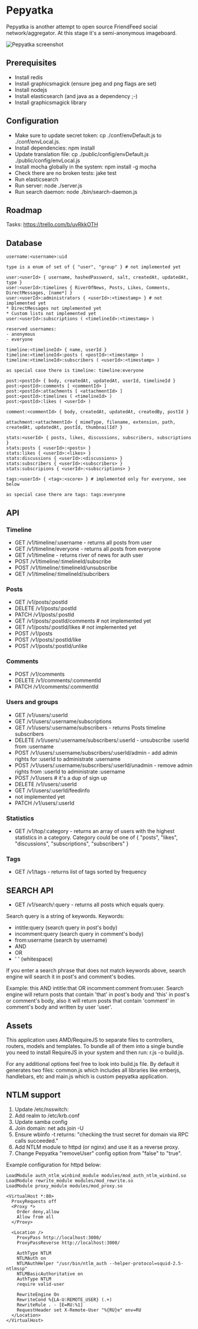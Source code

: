 Pepyatka
========

Pepyatka is another attempt to open source FriendFeed social
network/aggregator. At this stage it's a semi-anonymous imageboard.

![Pepyatka screenshot](http://pepyatka.com/img/2013-08-18_Pepyatka.png)

Prerequisites
-------------

- Install redis
- Install graphicsmagick (ensure jpeg and png flags are set)
- Install nodejs
- Install elasticsearch (and java as a dependency ;-)
- Install graphicsmagick library

Configuration
-------------

- Make sure to update secret token: cp ./conf/envDefault.js to
  ./conf/envLocal.js.
- Install dependencies: npm install
- Update translation file: cp ./public/config/envDefault.js
  ./public/config/envLocal.js
- Install mocha globally in the system: npm install -g mocha
- Check there are no broken tests: jake test
- Run elasticsearch
- Run server: node ./server.js
- Run search daemon: node ./bin/search-daemon.js

Roadmap
-------

Tasks: https://trello.com/b/uvRkkOTH

Database
--------

```
username:<username>:uid

type is a enum of set of { "user", "group" } # not implemented yet

user:<userId> { username, hashedPassword, salt, createdAt, updatedAt, type }
user:<userId>:timelines { RiverOfNews, Posts, Likes, Comments, DirectMessages, [name*] }
user:<userId>:administrators { <userId>:<timestamp> } # not implemented yet
* DirectMessages not implemented yet
* Custom lists not implemented yet
user:<userId>:subscriptions ( <timelineId>:<timestamp> )

reserved usernames:
- anonymous
- everyone

timeline:<timelineId> { name, userId }
timeline:<timelineId>:posts ( <postId>:<timestamp> )
timeline:<timelineId>:subscribers ( <userId>:<timestamp> )

as special case there is timeline: timeline:everyone

post:<postId> { body, createdAt, updatedAt, userId, timelineId }
post:<postId>:comments [ <commentId> ]
post:<postId>:attachments [ <attachmentId> ]
post:<postId>:timelines ( <timelineId> )
post:<postId>:likes ( <userId> )

comment:<commentId> { body, createdAt, updatedAt, createdBy, postId }

attachment:<attachmentId> { mimeType, filename, extension, path, createdAt, updatedAt, postId, thumbnailId? }

stats:<userId> { posts, likes, discussions, subscribers, subscriptions }
stats:posts { <userId>:<posts> }
stats:likes { <userId>:<likes> }
stats:discussions { <userId>:<discussions> }
stats:subscribers { <userId>:<subscribers> }
stats:subscripions { <userId>:<subscriptions> }

tags:<userId> { <tag>:<score> } # implemented only for everyone, see below

as special case there are tags: tags:everyone
```

API
---

### Timeline
- GET /v1/timeline/:username - returns all posts from user <username>
- GET /v1/timeline/everyone - returns all posts from everyone
- GET /v1/timeline - returns river of news for auth user
- POST /v1/timeline/:timelineId/subscribe
- POST /v1/timeline/:timelineId/unsubscribe
- GET /v1/timeline/:timelineId/subcribers

### Posts
- GET /v1/posts/:postId
- DELETE /v1/posts/:postId
- PATCH /v1/posts/:postId
- GET /v1/posts/:postId/comments # not implemented yet
- GET /v1/posts/:postId/likes # not implemented yet
- POST /v1/posts
- POST /v1/posts/:postId/like
- POST /v1/posts/:postId/unlike

### Comments
- POST /v1/comments
- DELETE /v1/comments/:commentId
- PATCH /v1/comments/:commentId

### Users and groups
- GET /v1/users/:userId
- GET /v1/users/:username/subscriptions
- GET /v1/users/:username/subscribers - returns Posts timeline subscribers
- DELETE /v1/users/:username/subscribers/:userId - unsubscribe :userId from :username
- POST /v1/users/:username/subscribers/:userId/admin - add admin rights for :userId to administrate :username
- POST /v1/users/:username/subscribers/:userId/unadmin - remove admin rights from :userId to administrate :username
- POST /v1/users # it's a dup of sign up
- DELETE /v1/users/:userId
- GET /v1/users/:userId/feedinfo
- not implemented yet
- PATCH /v1/users/:userId

### Statistics
- GET /v1/top/:category - returns an array of users with the highest
  statistics in a category. Category could be one of { "posts",
  "likes", "discussions", "subscriptions", "subscribers" }

### Tags
- GET /v1/tags - returns list of tags sorted by frequency

SEARCH API
----------

- GET /v1/search/:query - returns all posts which equals query.

Search query is a string of keywords.
Keywords:
- intitle:query (search query in post's body)
- incomment:query (search query in comment's body)
- from:username (search by username)
- AND
- OR
- ' ' (whitespace)

If you enter a search phrase that does not match keywords above,
search engine will search it in post's and comment's bodies.

Example: this AND intitle:that OR incomment:comment from:user. Search
engine will return posts that contain 'that' in post's body and 'this'
in post's or comment's body, also it will return posts that contain
'comment' in comment's body and written by user 'user'.

Assets
------

This application uses AMD/RequireJS to separate files to controllers,
routers, models and templates. To bundle all of them into a single
bundle you need to install RequireJS in your system and then run: r.js
-o build.js.

For any additional options feel free to look into build.js file. By
default it generates two files: common.js which includes all libraries
like emberjs, handlebars, etc and main.js which is custom pepyatka
application.

NTLM support
------------

1. Update /etc/nsswitch:
2. Add realm to /etc/krb.conf
3. Update samba config
4. Join domain: net ads join -U <admin>
5. Ensure wbinfo -t returns: "checking the trust secret for domain <domain> via RPC calls succeeded."
6. Add NTLM module to httpd (or nginx) and use it as a reverse proxy.
7. Change Pepyatka "removeUser" config option from "false" to "true".

Example configuration for httpd below:

```
LoadModule auth_ntlm_winbind_module modules/mod_auth_ntlm_winbind.so
LoadModule rewrite_module modules/mod_rewrite.so
LoadModule proxy_module modules/mod_proxy.so

<VirtualHost *:80>
  ProxyRequests off
  <Proxy *>
    Order deny,allow
    Allow from all
  </Proxy>

  <Location />
    ProxyPass http://localhost:3000/
    ProxyPassReverse http://localhost:3000/

    AuthType NTLM
    NTLMAuth on
    NTLMAuthHelper "/usr/bin/ntlm_auth --helper-protocol=squid-2.5-ntlmssp"
    NTLMBasicAuthoritative on
    AuthType NTLM
    require valid-user

    RewriteEngine On
    RewriteCond %{LA-U:REMOTE_USER} (.+)
    RewriteRule . - [E=RU:%1]
    RequestHeader set X-Remote-User "%{RU}e" env=RU
  </Location>
</VirtualHost>
```

